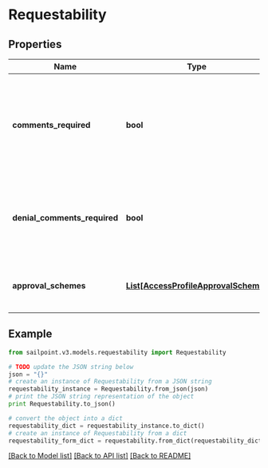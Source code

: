# Requestability


## Properties
Name | Type | Description | Notes
------------ | ------------- | ------------- | -------------
**comments_required** | **bool** | Whether the requester of the containing object must provide comments justifying the request | [optional] [default to False]
**denial_comments_required** | **bool** | Whether an approver must provide comments when denying the request | [optional] [default to False]
**approval_schemes** | [**List[AccessProfileApprovalScheme]**](AccessProfileApprovalScheme.md) | List describing the steps in approving the request | [optional] 

## Example

```python
from sailpoint.v3.models.requestability import Requestability

# TODO update the JSON string below
json = "{}"
# create an instance of Requestability from a JSON string
requestability_instance = Requestability.from_json(json)
# print the JSON string representation of the object
print Requestability.to_json()

# convert the object into a dict
requestability_dict = requestability_instance.to_dict()
# create an instance of Requestability from a dict
requestability_form_dict = requestability.from_dict(requestability_dict)
```
[[Back to Model list]](../README.md#documentation-for-models) [[Back to API list]](../README.md#documentation-for-api-endpoints) [[Back to README]](../README.md)


